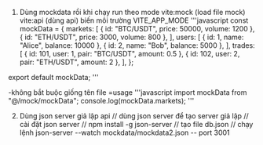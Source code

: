 
1. Dùng mockdata rồi khi chạy run theo mode
vite:mock (load file mock)
vite:api  (dùng api)
biến môi trường VITE_APP_MODE
'''javascript
const mockData = {
    markets: [
      { id: "BTC/USDT", price: 50000, volume: 1200 },
      { id: "ETH/USDT", price: 3000, volume: 800 },
    ],
    users: [
      { id: 1, name: "Alice", balance: 10000 },
      { id: 2, name: "Bob", balance: 5000 },
    ],
    trades: [
      { id: 101, user: 1, pair: "BTC/USDT", amount: 0.5 },
      { id: 102, user: 2, pair: "ETH/USDT", amount: 2 },
    ],
  };

  export default mockData;
'''  

-không bắt buộc giống tên file
=usage
'''javascript
import mockData from "@/mock/mockData";
console.log(mockData.markets);
'''

2. Dùng json server giả lập api
// dùng json server để tạo server giả lập
// cài đặt json server 
// npm install -g json-server
// tạo file db.json
// chạy lệnh json-server --watch mockdata/mockdata2.json -- port 3001